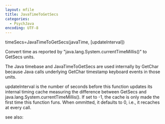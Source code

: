 ```yaml
---
layout: mfile
title: JavaTimeToGetSecs
categories:
  - PsychJava
encoding: UTF-8
---
```


timeSecs=JavaTimeToGetSecs(javaTime, [updateInterval])

Convert time as reported by "java.lang.System.currentTimeMillis()" to
GetSecs units.

The Java timebase and JavaTimeToGetSecs are used internally by GetChar
because Java calls underlying GetChar timestamp keyboard events in those
units.

updateInterval is the number of seconds before this function updates its
internal timing cache measuring the difference between GetSecs and
java.lang.System.currentTimeMillis().  If set to -1, the cache is only
made the first time this function funs.  When ommitted, it defaults to 0,
i.e., it recaches at every call.


see also: